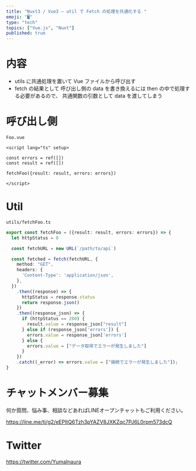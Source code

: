 ```yaml
---
title: "Nuxt3 / Vue3 – util で Fetch の処理を共通化する "
emoji: "🖥"
type: "tech"
topics: ["Vue.js", "Nuxt"]
published: true
---
```


# 内容

- utils に共通処理を置いて Vue ファイルから呼び出す
-  fetch の結果として 呼び出し側の data を書き換えるには then の中で処理する必要があるので、 共通関数の引数として data を渡してしまう

# 呼び出し側

`Foo.vue`

```vue
<script lang="ts" setup>

const errors = ref([])
const result = ref([])

fetchFoo({result: result, errors: errors})

</script>
```

# Util

`utils/fetchFoo.ts`

```ts
export const fetchFoo = ({result: result, errors: errors}) => {
  let httpStatus = 0

  const fetchURL = new URL(`/path/to/api`)

  const fetched = fetch(fetchURL, {
    method: "GET",
    headers: {
      'Content-Type': 'application/json',
    },
  })
    .then((response) => {
      httpStatus = response.status
      return response.json()
    })
    .then((response_json) => {
      if (httpStatus == 200) {
        result.value = response_json["result"]
      } else if (response_json['errors']) {
        errors.value = response_json['errors']
      } else {
        errors.value = ["データ取得でエラーが発生しました"]
      }
    })
    .catch((_error) => errors.value = ["接続でエラーが発生しました"]);
}
```


# チャットメンバー募集


何か質問、悩み事、相談などあればLINEオープンチャットもご利用ください。

https://line.me/ti/g2/eEPltQ6Tzh3pYAZV8JXKZqc7PJ6L0rpm573dcQ


# Twitter

https://twitter.com/YumaInaura

